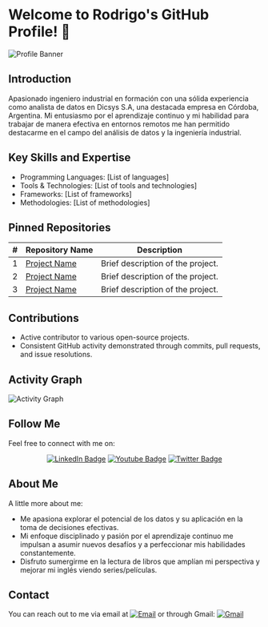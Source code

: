 # Welcome to Rodrigo's GitHub Profile! 👋

![Profile Banner](link_to_profile_banner_image)

## Introduction
Apasionado ingeniero industrial en formación con una sólida experiencia como analista de datos en Dicsys S.A, una destacada empresa en Córdoba, Argentina. Mi entusiasmo por el aprendizaje continuo y mi habilidad para trabajar de manera efectiva en entornos remotos me han permitido destacarme en el campo del análisis de datos y la ingeniería industrial.


## Key Skills and Expertise
- Programming Languages: [List of languages]
- Tools & Technologies: [List of tools and technologies]
- Frameworks: [List of frameworks]
- Methodologies: [List of methodologies]

## Pinned Repositories

| #   | Repository Name                | Description                                     |
| --- | ------------------------------ | ----------------------------------------------- |
| 1   | [Project Name](link_to_repo1) | Brief description of the project.               |
| 2   | [Project Name](link_to_repo2) | Brief description of the project.               |
| 3   | [Project Name](link_to_repo3) | Brief description of the project.               |

## Contributions
- Active contributor to various open-source projects.
- Consistent GitHub activity demonstrated through commits, pull requests, and issue resolutions.

## Activity Graph
![Activity Graph](link_to_activity_graph_image)

## Follow Me
Feel free to connect with me on:
<center>
<div id="badges">
  <a href="link_to_linkedin_profile"><img src="https://img.shields.io/badge/LinkedIn-blue?style=for-the-badge&logo=linkedin&logoColor=white" alt="LinkedIn Badge"/></a>
  <a href="link_to_youtube_profile"><img src="https://img.shields.io/badge/YouTube-red?style=for-the-badge&logo=youtube&logoColor=white" alt="Youtube Badge"/></a>
  <a href="link_to_twitter_profile"><img src="https://img.shields.io/badge/Twitter-blue?style=for-the-badge&logo=twitter&logoColor=white" alt="Twitter Badge"/></a>
</div>
</center>

## About Me
A little more about me:
- Me apasiona explorar el potencial de los datos y su aplicación en la toma de decisiones efectivas.
- Mi enfoque disciplinado y pasión por el aprendizaje continuo me impulsan a asumir nuevos desafíos y a perfeccionar mis habilidades constantemente.
- Disfruto sumergirme en la lectura de libros que amplían mi perspectiva y mejorar mi inglés viendo series/películas.

## Contact
You can reach out to me via email at 
[![Email](https://img.shields.io/badge/Email-%20-blue)](mailto:your_email@example.com)
or through Gmail: 
[![Gmail](https://img.shields.io/badge/Gmail-%20-red)](mailto:your_gmail@example.com)

